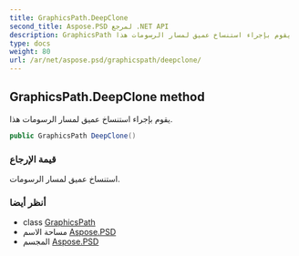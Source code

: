 ```yaml
---
title: GraphicsPath.DeepClone
second_title: Aspose.PSD لمرجع .NET API
description: GraphicsPath طريقة. يقوم بإجراء استنساخ عميق لمسار الرسومات هذا.
type: docs
weight: 80
url: /ar/net/aspose.psd/graphicspath/deepclone/
---
```

## GraphicsPath.DeepClone method

يقوم بإجراء استنساخ عميق لمسار الرسومات هذا.

```csharp
public GraphicsPath DeepClone()
```

### قيمة الإرجاع

استنساخ عميق لمسار الرسومات.

### أنظر أيضا

* class [GraphicsPath](../)
* مساحة الاسم [Aspose.PSD](../../graphicspath/)
* المجسم [Aspose.PSD](../../../)


